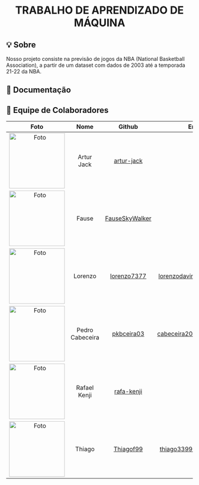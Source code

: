 <h1 align="center">TRABALHO DE APRENDIZADO DE MÁQUINA</h1>

## 💡 Sobre
Nosso projeto consiste na previsão de jogos da NBA (National Basketball Association), a partir de um dataset com dados de 2003 até a temporada 21-22 da NBA.


## 📒 Documentação


## 👥 Equipe de Colaboradores

| Foto | Nome | Github | Email |
| :--: | :--: | :----: | :---: |
| <img src="https://avatars.githubusercontent.com/u/100738244?v=4" alt="Foto" style="width:150px"/> | Artur Jack | [artur-jack](https://github.com/artur-jack) |  |
| <img src="https://avatars.githubusercontent.com/u/90693864?v=4" alt="Foto" style="width:150px"/> | Fause | [FauseSkyWalker](https://github.com/FauseSkyWalker) |  |
| <img src="https://avatars.githubusercontent.com/u/54644579?v=4" alt="Foto" style="width:150px"/> | Lorenzo | [lorenzo7377](https://github.com/lorenzo7377) | lorenzodavinci@gmail.com |
| <img src="https://avatars.githubusercontent.com/u/109092210?v=4" alt="Foto" style="width:150px"/> | Pedro Cabeceira | [pkbceira03](https://github.com/pkbceira03) | cabeceira2003@gmail.com |
| <img src="https://avatars.githubusercontent.com/u/79025349?v=4" alt="Foto" style="width:150px"/> | Rafael Kenji | [rafa-kenji](https://github.com/rafa-kenji) |  |
| <img src="https://avatars.githubusercontent.com/u/38543057?s=400&u=b63a8c896d6285576a3fd971345756973d72d665&v=4" alt="Foto" style="width:150px"> | Thiago | [Thiagof99](https://github.com/Thiagof99) | thiago3399@hotmail.com |
